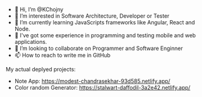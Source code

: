 - 👋 Hi, I’m @KChojny
- 👀 I’m interested in Software Architecture, Developer or Tester
- 🌱 I’m currently learning JavaScripts frameworks like Angular, React and Node.
- 🌱 I've got some experience in programming and testing mobile and web applications.
- 💞️ I’m looking to collaborate on Programmer and Software Enginner
- 📫 How to reach to write me in GitHub

My actual deplyed projects:
- Note App: https://modest-chandrasekhar-93d585.netlify.app/
- Color random Generator: https://stalwart-daffodil-3a2e42.netlify.app/


